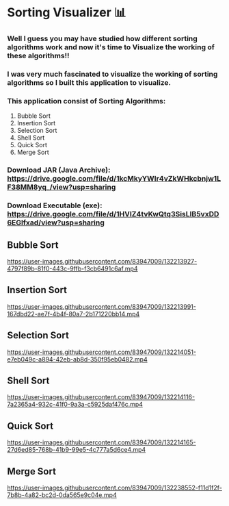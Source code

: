 # Sorting Visualizer 📊

### Well I guess you may have studied how different sorting algorithms work and now it's time to Visualize the working of these algorithms!!

### I was very much fascinated to visualize the working of sorting algorithms so I built this application to visualize.
### This application consist of Sorting Algorithms:
1. Bubble Sort
3. Insertion Sort    
4. Selection Sort
5. Shell Sort
6. Quick Sort
7. Merge Sort

### Download JAR (Java Archive): https://drive.google.com/file/d/1kcMkyYWIr4vZkWHkcbnjw1LF38MM8yq_/view?usp=sharing
### Download Executable (exe): https://drive.google.com/file/d/1HVIZ4tvKwQtq3SisLIB5vxDD6EGlfxad/view?usp=sharing 

## Bubble Sort
https://user-images.githubusercontent.com/83947009/132213927-4797f89b-81f0-443c-9ffb-f3cb6491c6af.mp4

## Insertion Sort
https://user-images.githubusercontent.com/83947009/132213991-167dbd22-ae7f-4b4f-80a7-2b171220bb14.mp4

## Selection Sort
https://user-images.githubusercontent.com/83947009/132214051-e7eb049c-a894-42eb-ab8d-350f95eb0482.mp4

## Shell Sort
https://user-images.githubusercontent.com/83947009/132214116-7a2365a4-932c-41f0-9a3a-c5925daf476c.mp4

## Quick Sort
https://user-images.githubusercontent.com/83947009/132214165-27d6ed85-768b-41b9-99e5-4c777a5d6ce4.mp4

## Merge Sort
https://user-images.githubusercontent.com/83947009/132238552-f11d1f2f-7b8b-4a82-bc2d-0da565e9c04e.mp4
